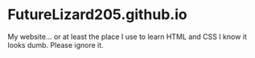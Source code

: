 # FutureLizard205.github.io
My website... or at least the place I use to learn HTML and CSS
I know it looks dumb.
Please ignore it.
